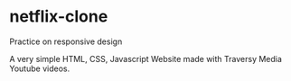 # netflix-clone
Practice on responsive design

A very simple HTML, CSS, Javascript Website made with Traversy Media Youtube videos.
